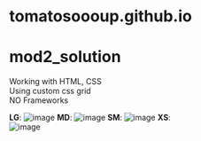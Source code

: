 # tomatosoooup.github.io
# mod2_solution

Working with HTML, CSS  
Using custom css grid   
NO Frameworks

**LG**:
![image](https://user-images.githubusercontent.com/94603459/168467376-c8c3c146-3d94-47e4-88bc-10dc9651c414.png)
**MD**:
![image](https://user-images.githubusercontent.com/94603459/168467430-64928b10-bc40-4c62-85ea-ff3e3b6ce06f.png)
**SM**:
![image](https://user-images.githubusercontent.com/94603459/168467446-ce3b637e-235b-4b39-9f39-10e7af74c74e.png)
**XS**:   
![image](https://user-images.githubusercontent.com/94603459/168467464-534f1678-b21e-493e-a0cd-33aaa04e25c7.png)

